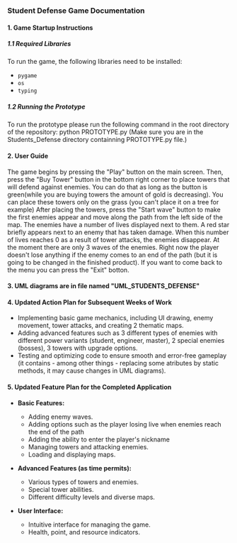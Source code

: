 ### Student Defense Game Documentation

#### 1. Game Startup Instructions

##### 1.1 Required Libraries
To run the game, the following libraries need to be installed:
- `pygame`
- `os`
- `typing`


##### 1.2 Running the Prototype
To run the prototype please run the following command in the root directory of the repository:
python PROTOTYPE.py
(Make sure you are in the Students_Defense directory containning PROTOTYPE.py file.)

#### 2. User Guide
The game begins by pressing the "Play" button on the main screen. Then, press the "Buy Tower" button in the bottom right corner to place towers that will defend against enemies. You can do that as long as the button is green(while you are buying towers the amount of gold is decreasing). You can place these towers only on the grass (you can't place it on a tree for example) After placing the towers, press the "Start wave" button to make the first enemies appear and move along the path from the left side of the map. The enemies have a number of lives displayed next to them. A red star briefly appears next to an enemy that has taken damage. When this number of lives reaches 0 as a result of tower attacks, the enemies disappear. At the moment there are only 3 waves of the enemies. Right now the player doesn't lose anything if the enemy comes to an end of the path (but it is going to be changed in the finished product). If you want to come back to the menu you can press the "Exit" botton.

#### 3. UML diagrams are in file named "UML_STUDENTS_DEFENSE"

#### 4. Updated Action Plan for Subsequent Weeks of Work
- Implementing basic game mechanics, including UI drawing, enemy movement, tower attacks, and creating 2 thematic maps.
- Adding advanced features such as 3 different types of enemies with different power variants (student, engineer, master), 2 special enemies (bosses), 3 towers with upgrade options.
- Testing and optimizing code to ensure smooth and error-free gameplay (it contains - among other things - replacing some atributes by static methods, it may cause changes in UML diagrams).

#### 5. Updated Feature Plan for the Completed Application

- **Basic Features:**
  - Adding enemy waves.
  - Adding options such as the player losing live when enemies reach the end of the path
  - Adding the ability to enter the player's nickname
  - Managing towers and attacking enemies.
  - Loading and displaying maps.

- **Advanced Features (as time permits):**
  - Various types of towers and enemies.
  - Special tower abilities.
  - Different difficulty levels and diverse maps.
 
- **User Interface:**
  - Intuitive interface for managing the game.
  - Health, point, and resource indicators.